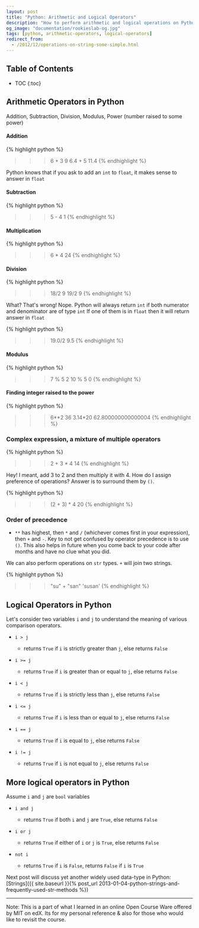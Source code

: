 ```yaml
---
layout: post
title: "Python: Arithmetic and Logical Operators"
description: "How to perform arithmetic and logical operations on Python variables of different types"
og_image: "documentation/rookieslab-og.jpg"
tags: [python, arithmetic-operators, logical-operators]
redirect_from:
  - /2012/12/operations-on-string-some-simple.html
---
```


<h2> Table of Contents </h2>

* TOC
{:toc}

## Arithmetic Operators in Python

Addition, Subtraction, Division, Modulus, Power (number raised to some power)

#### Addition

{% highlight python %}
>>> 6 + 3
9
>>> 6.4 + 5
11.4
{% endhighlight %}

Python knows that if you ask to add an `int` to `float`, it makes sense to answer in `float`

#### Subtraction

{% highlight python %}
>>> 5 - 4
1
{% endhighlight %}

#### Multiplication

{% highlight python %}
>>> 6 * 4
24
{% endhighlight %}

#### Division

{% highlight python %}
>>> 18/2
9
>>> 19/2
9
{% endhighlight %}

What? That's wrong!
Nope. Python will always return `int` if both numerator and denominator are of type `int`
If one of them is in `float` then it will return answer in `float`

{% highlight python %}
>>> 19.0/2
9.5
{% endhighlight %}

#### Modulus

{% highlight python %}
>>> 7 % 5
2
>>> 10 % 5
0
{% endhighlight %}

#### Finding integer raised to the power

{% highlight python %}
>>> 6**2
36
>>> 3.14*20
62.800000000000004
{% endhighlight %}

### Complex expression, a mixture of multiple operators

{% highlight python %}
>>> 2 + 3 * 4
14
{% endhighlight %}

Hey! I meant, add 3 to 2 and then multiply it with 4. How do I assign preference of operations? Answer is to surround them by `()`.

{% highlight python %}
>>> (2 + 3) * 4
20
{% endhighlight %}

### Order of precedence

 - `**` has highest, then `*` and  `/` (whichever comes first in your expression), then `+` and `-`. Key to not get confused by operator precedence is to use `()`. This also helps in future when you come back to your code after months and have no clue what you did.

We can also perform operations on `str` types. `+` will join two strings.

{% highlight python %}
>>> "su" + "san"
'susan'
{% endhighlight %}

## Logical Operators in Python

Let's consider two variables `i` and `j` to understand the meaning of various comparison operators.

 - `i > j`
   - returns `True` if `i` is strictly greater than `j`, else returns `False`

 - `i >= j`
   - returns `True` if `i` is greater than or equal to `j`, else returns `False`

 - `i < j`
   - returns `True` if `i` is strictly less than `j`, else returns `False`

 - `i <= j`
   - returns `True` if `i` is less than or equal to `j`, else returns `False`
 - `i == j`
   - returns `True` if `i` is equal to `j`, else returns `False`
 - `i != j`
   - returns `True` if `i` is not equal to `j`, else returns `False`


## More logical operators in Python

Assume `i` and `j` are `bool` variables

 - `i and j`
   - returns `True` if both `i` and `j` are `True`, else returns `False`

 - `i or j`
   - returns `True` if either of `i` or `j` is `True`, else returns `False`
 - `not i`
   - returns `True` if `i` is `False`, returns `False` if `i` is `True`


Next post will discuss yet another widely used data-type in Python: [Strings]({{ site.baseurl }}{% post_url 2013-01-04-python-strings-and-frequently-used-str-methods %})

---

Note:
This is a part of what I learned in an online Open Course Ware offered by MIT on edX.
Its for my personal reference & also for those who would like to revisit the course.
